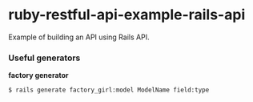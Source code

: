 # ruby-restful-api-example-rails-api
Example of building an API using Rails API.

### Useful generators
**factory generator**
```bash
$ rails generate factory_girl:model ModelName field:type
```
